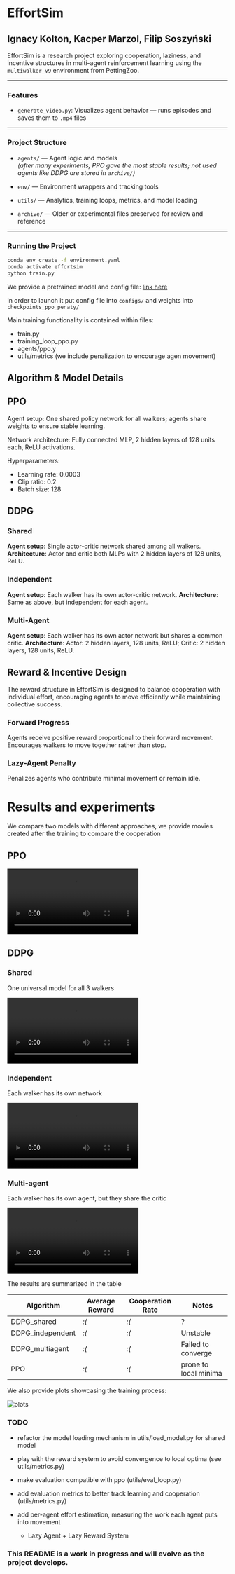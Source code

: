 # EffortSim
## Ignacy Kolton, Kacper Marzol, Filip Soszyński
EffortSim is a research project exploring cooperation, laziness, and incentive structures in multi-agent reinforcement learning using the `multiwalker_v9` environment from PettingZoo.

---

### Features

- `generate_video.py`: Visualizes agent behavior — runs episodes and saves them to `.mp4` files

---

### Project Structure

- `agents/` — Agent logic and models  
  _(after many experiments, PPO gave the most stable results; not used agents like DDPG are stored in `archive/`)_

- `env/` — Environment wrappers and tracking tools

- `utils/` — Analytics, training loops, metrics, and model loading

- `archive/` — Older or experimental files preserved for review and reference

---

### Running the Project

```bash
conda env create -f environment.yaml
conda activate effortsim
python train.py
```

We provide a pretrained model and config file: [link here](https://ujchmura-my.sharepoint.com/:f:/g/personal/ignacy_kolton_student_uj_edu_pl/EjjTtcl_1bVPufUOSEaQJAkBIECwIbe4wR6ukuFQZsUVQw?e=5xxHYb)

in order to launch it put config file into `configs/` and weights into `checkpoints_ppo_penaty/`


Main training functionality is contained within files:
- train.py
- training_loop_ppo.py
- agents/ppo.y
- utils/metrics (we include penalization to encourage agen movement)

[//]: # (### Notes )

[//]: # (we use centralized PPO where all agents share weights. this was necessary because independent agents failed to converge.)

[//]: # ()
[//]: # (at the moment model still converges to local minima and stops at some point we dont know why )


## Algorithm & Model Details

## PPO
Agent setup: One shared policy network for all walkers; agents share weights to ensure stable learning. 

Network architecture: Fully connected MLP, 2 hidden layers of 128 units each, ReLU activations.

Hyperparameters:
* Learning rate: 0.0003 
* Clip ratio: 0.2 
* Batch size: 128

## DDPG 
### Shared
**Agent setup**: Single actor-critic network shared among all walkers.
**Architecture**: Actor and critic both MLPs with 2 hidden layers of 128 units, ReLU.

### Independent
**Agent setup**: Each walker has its own actor-critic network.
**Architecture**: Same as above, but independent for each agent.

### Multi-Agent
**Agent setup**: Each walker has its own actor network but shares a common critic.
**Architecture**: Actor: 2 hidden layers, 128 units, ReLU; Critic: 2 hidden layers, 128 units, ReLU.


## Reward & Incentive Design
The reward structure in EffortSim is designed to balance cooperation with individual effort, encouraging agents to move efficiently while maintaining collective success.

### Forward Progress
Agents receive positive reward proportional to their forward movement.
Encourages walkers to move together rather than stop. 
### Lazy-Agent Penalty
Penalizes agents who contribute minimal movement or remain idle.

# Results and experiments
We compare two models with different approaches, we provide movies created after the training to compare the cooperation 
## PPO

<video width="300" controls>
  <source src="readme/ppo_run.mp4" type="video/mp4">
</video>

## DDPG
### Shared
One universal model for all 3 walkers

<video width="300" controls>
  <source src="readme/ddpg_shared_run.mp4" type="video/mp4">
</video>

### Independent
Each walker has its own network

<video width="300" controls>
  <source src="readme/ddpg_independet_run.mp4" type="video/mp4">
</video>

### Multi-agent 
Each walker has its own agent, but they share the critic

<video width="300" controls>
  <source src="readme/ddpg_ma_run.mp4" type="video/mp4">
</video>

The results are summarized in the table 

Algorithm | Average Reward | Cooperation Rate | Notes
--- |----------------| --- | ---
DDPG_shared| *:(*           | *:(* | ?
DDPG_independent | *:(*     | *:(* | Unstable
DDPG_multiagent |*:(*     | *:(* | Failed to converge
PPO | *:(*      | *:(* |  prone to local minima

We also provide plots showcasing the training process:

![plots](readme/plot.png)



### TODO
- refactor the model loading mechanism in utils/load_model.py for shared model

- play with the reward system to avoid convergence to local optima
(see utils/metrics.py)

- make evaluation compatible with ppo (utils/eval_loop.py)

- add evaluation metrics to better track learning and cooperation
(utils/metrics.py)

- add per-agent effort estimation, measuring the work each agent puts into movement
  - Lazy Agent + Lazy Reward System

### This README is a work in progress and will evolve as the project develops.
